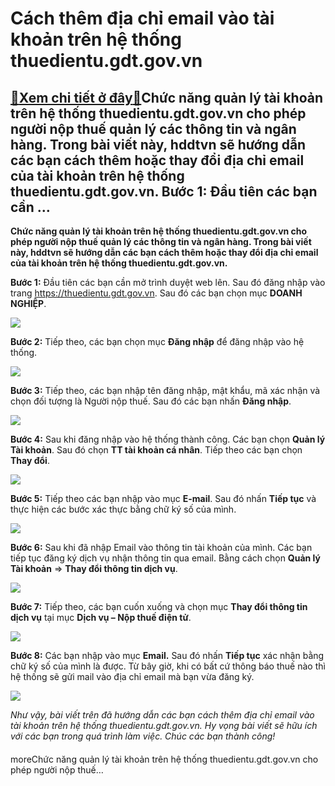 Cách thêm địa chỉ email vào tài khoản trên hệ thống thuedientu.gdt.gov.vn
=========================================================================

[:gift:Xem chi tiết ở đây:gift:](https://hddtvn.com/cach-them-dia-chi-email-vao-tai-khoan-tren-he-thong-thuedientu-gdt-gov-vn/)Chức năng quản lý tài khoản trên hệ thống thuedientu.gdt.gov.vn cho phép người nộp thuế quản lý các thông tin và ngân hàng. Trong bài viết này, hddtvn sẽ hướng dẫn các bạn cách thêm hoặc thay đổi địa chỉ email của tài khoản trên hệ thống thuedientu.gdt.gov.vn. Bước 1: Đầu tiên các bạn cần …
---------------------------------------------------------------------------------------------------------------------------------------------------------------------------------------------------------------------------------------------------------------------------------------------------

**Chức năng quản lý tài khoản trên hệ thống thuedientu.gdt.gov.vn cho phép người nộp thuế quản lý các thông tin và ngân hàng. Trong bài viết này, hddtvn sẽ hướng dẫn các bạn cách thêm hoặc thay đổi địa chỉ email của tài khoản trên hệ thống thuedientu.gdt.gov.vn.**


**Bước 1:** Đầu tiên các bạn cần mở trình duyệt web lên. Sau đó đăng nhập vào trang <https://thuedientu.gdt.gov.vn>. Sau đó các bạn chọn mục **DOANH NGHIỆP**.


![](https://hddtvn.com/wp-content/uploads/2021/01/Pg7uSwS.png)


**Bước 2:** Tiếp theo, các bạn chọn mục **Đăng nhập** để đăng nhập vào hệ thống.


![](https://hddtvn.com/wp-content/uploads/2021/01/3clqXC7.png)


**Bước 3:** Tiếp theo, các bạn nhập tên đăng nhập, mật khẩu, mã xác nhận và chọn đối tượng là Người nộp thuế. Sau đó các bạn nhấn **Đăng nhập**.


![](https://hddtvn.com/wp-content/uploads/2021/01/mbkIQwc.png)


**Bước 4:** Sau khi đăng nhập vào hệ thống thành công. Các bạn chọn **Quản lý Tài khoản**. Sau đó chọn **TT tài khoản cá nhân**. Tiếp theo các bạn chọn **Thay đổi**.


![](https://hddtvn.com/wp-content/uploads/2021/01/vybr6C2.png)


**Bước 5:** Tiếp theo các bạn nhập vào mục **E-mail**. Sau đó nhấn **Tiếp tục** và thực hiện các bước xác thực bằng chữ ký số của mình.


![](https://hddtvn.com/wp-content/uploads/2021/01/62NdRfT.png)


**Bước 6:** Sau khi đã nhập Email vào thông tin tài khoản của mình. Các bạn tiếp tục đăng ký dịch vụ nhận thông tin qua email. Bằng cách chọn **Quản lý Tài khoản** => **Thay đổi thông tin dịch vụ**.


![](https://hddtvn.com/wp-content/uploads/2021/01/6NEZkj1.png)


**Bước 7:** Tiếp theo, các bạn cuốn xuống và chọn mục **Thay đổi thông tin dịch vụ** tại mục **Dịch vụ – Nộp thuế điện tử**.


![](https://hddtvn.com/wp-content/uploads/2021/01/l6RKyob.png)


**Bước 8:** Các bạn nhập vào mục **Email.** Sau đó nhấn **Tiếp tục** xác nhận bằng chữ ký số của mình là được. Từ bây giờ, khi có bất cứ thông báo thuế nào thì hệ thống sẽ gửi mail vào địa chỉ email mà bạn vừa đăng ký.


![](https://hddtvn.com/wp-content/uploads/2021/01/xohj1Ph.png)


*Như vậy, bài viết trên đã hướng dẫn các bạn cách thêm địa chỉ email vào tài khoản trên hệ thống thuedientu.gdt.gov.vn. Hy vọng bài viết sẽ hữu ích với các bạn trong quá trình làm việc. Chúc các bạn thành công!*


#### 


moreChức năng quản lý tài khoản trên hệ thống thuedientu.gdt.gov.vn cho phép người nộp thuế…

